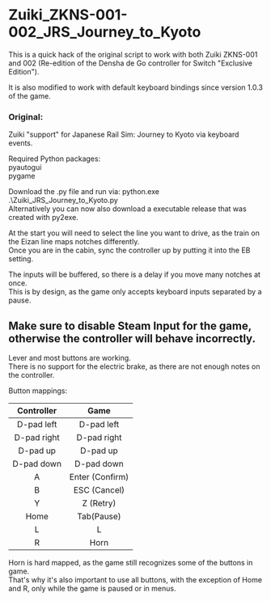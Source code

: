 # Zuiki_ZKNS-001-002_JRS_Journey_to_Kyoto
This is a quick hack of the original script to work with both Zuiki ZKNS-001 and 002 (Re-edition of the Densha de Go controller for Switch "Exclusive Edition").

It is also modified to work with default keyboard bindings since version 1.0.3 of the game.

### Original:

Zuiki "support" for Japanese Rail Sim: Journey to Kyoto via keyboard events.

Required Python packages:  
pyautogui  
pygame  
  
Download the .py file and run via: python.exe .\Zuiki_JRS_Journey_to_Kyoto.py   
Alternatively you can now also download a executable release that was created with py2exe.  
  
At the start you will need to select the line you want to drive, as the train on the Eizan line maps notches differently.  
Once you are in the cabin, sync the controller up by putting it into the EB setting.  
  
The inputs will be buffered, so there is a delay if you move many notches at once.  
This is by design, as the game only accepts keyboard inputs separated by a pause.  

 
 
## Make sure to disable Steam Input for the game, otherwise the controller will behave incorrectly.  
  
  
Lever and most buttons are working.  
There is no support for the electric brake, as there are not enough notes on the controller.
  
Button mappings:
 

| Controller  | Game |
| :-------------: | :-------------: |
| D-pad left  | D-pad left  |
| D-pad right  | D-pad right  |
| D-pad up   | D-pad up   |
| D-pad down   | D-pad down   |
| A  | Enter (Confirm)  |
| B  | ESC (Cancel)  |
| Y  | Z (Retry)  |
| Home  | Tab(Pause)  |
| L  | L  |
| R  | Horn  |  

Horn is hard mapped, as the game still recognizes some of the buttons in game.  
That's why it's also important to use all buttons, with the exception of Home and R, only while the game is paused or in menus.

